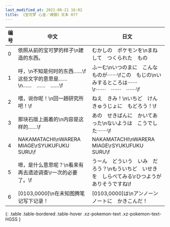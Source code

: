 ```yaml
---
last_modified_at: 2021-08-21 16:02
title: 《宝可梦 心金／魂银》文本 077
---
```

| 编号 | 中文 | 日文 |
| ---- | ---- | ---- |
| 0 | 依照从前的宝可梦的样子\n建造的东西。 | むかしの　ポケモンを\nまねして　つくられた　もの |
| 1 | 呼，\n不知是何时的东西……\f这些文字的意思是……\n……　……　……\f | ふーむ\nいつのまに　こんなものが⋯⋯\fこの　もじの\nいみするところは⋯⋯\r⋯⋯　⋯⋯　⋯⋯\f |
| 2 | 喂，说你呢！\n回一趟研究所吧！\f | ねえ　きみ！\nいちど　けんきゅうじょに　もどろう！\f |
| 3 | 那块石版上画着的\n内容是这样的……\f | あの　せきばんに　かいてあった\nないようは　こうでした⋯⋯\f |
| 4 | NAKAMATACHI\nWARERA　MIAGE\rSYUKUFUKU　SURU\f | NAKAMATACHI\nWARERA　MIAGE\rSYUKUFUKU　SURU\f |
| 5 | 嗯，是什么意思呢？\n看来有再去遗迹调查\r一次的必要了。\f | うーん　どういう　いみ　だろう？\nもういちど　いせきを　しらべてみる\rひつようが　ありそうですね\f |
| 6 | [0103,0000]\n在未知图腾笔记写下记录！ | [0103,0000]は\nアンノーンノートに　かきこんだ！ |
{: .table .table-bordered .table-hover .xz-pokemon-text .xz-pokemon-text-HGSS }